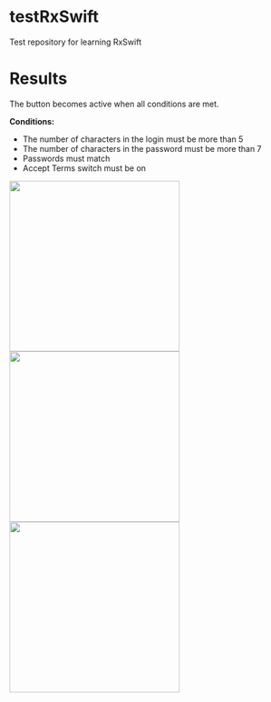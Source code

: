 # testRxSwift
Test repository for learning RxSwift

# Results
The button becomes active when all conditions are met.

**Conditions:**
- The number of characters in the login must be more than 5
- The number of characters in the password must be more than 7
- Passwords must match
- Accept Terms switch must be on

<img src="https://user-images.githubusercontent.com/82845071/171397724-ef26d1a7-aadd-492d-ba4a-ae7598eac1b3.png" width="300"> <img src="https://user-images.githubusercontent.com/82845071/171397736-844aa3dd-886e-4021-92ae-9249754c655c.png" width="300"> <img src="https://user-images.githubusercontent.com/82845071/171397730-e5df45e9-fb59-4ac9-9974-476863a6c466.png" width="300">
